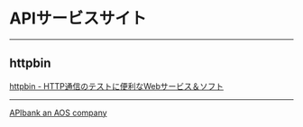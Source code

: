 # APIサービスサイト

---

## httpbin

[httpbin - HTTP通信のテストに便利なWebサービス＆ソフト](https://softantenna.com/blog/httpbin/)  

---

[APIbank an AOS company](https://www.apibank.jp/ApiBank/api?category_no=0)  
